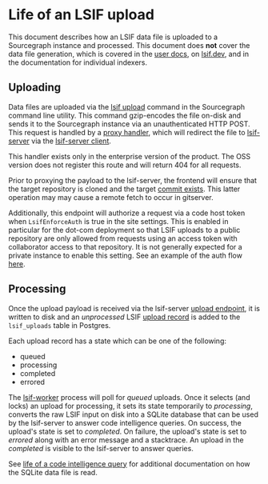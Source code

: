 # Life of an LSIF upload

This document describes how an LSIF data file is uploaded to a Sourcegraph instance and processed. This document does **not** cover the data file generation, which is covered in the [user docs](https://docs.sourcegraph.com/user/code_intelligence/lsif), on [lsif.dev](https://lsif.dev), and in the documentation for individual indexers.

## Uploading

Data files are uploaded via the [lsif upload](https://sourcegraph.com/github.com/sourcegraph/src-cli/-/blob/cmd/src/lsif_upload.go) command in the Sourcegraph command line utility. This command gzip-encodes the file on-disk and sends it to the Sourcegraph instance via an unauthenticated HTTP POST. This request is handled by a [proxy handler](https://sourcegraph.com/search?q=repo:%5Egithub%5C.com/sourcegraph/sourcegraph%24+%22func+uploadProxyHandler%28%22), which will redirect the file to [lsif-server](https://sourcegraph.com/github.com/sourcegraph/sourcegraph/-/tree/lsif) via the [lsif-server client](https://sourcegraph.com/search?q=repo:%5Egithub%5C.com/sourcegraph/sourcegraph%24+%22%29+Upload%28%22+file:lsifserver/.*.go).

This handler exists only in the enterprise version of the product. The OSS version does not register this route and will return 404 for all requests.

Prior to proxying the payload to the lsif-server, the frontend will ensure that the target repository is cloned and the target [commit exists](https://sourcegraph.com/search?q=repo:^github\.com/sourcegraph/sourcegraph%24+"%29+ResolveRev%28"). This latter operation may may cause a remote fetch to occur in gitserver.

Additionally, this endpoint will authorize a request via a code host token when `LsifEnforceAuth` is true in the site settings. This is enabled in particular for the dot-com deployment so that LSIF uploads to a public repository are only allowed from requests using an access token with collaborator access to that repository. It is not generally expected for a private instance to enable this setting. See an example of the auth flow [here](https://sourcegraph.com/search?q=repo:%5Egithub%5C.com/sourcegraph/sourcegraph%24+%22func+enforceAuthGithub%28%22).

## Processing

Once the upload payload is received via the lsif-server [upload endpoint](https://sourcegraph.com/search?q=repo:%5Egithub%5C.com/sourcegraph/sourcegraph%24+%22%27/upload%27%22+file:lsif/.*/routes/.*.ts), it is written to disk and an _unprocessed_ LSIF [upload record](https://sourcegraph.com/search?q=repo:^github\.com/sourcegraph/sourcegraph%24+"class+LsifUpload"+file:lsif/.*.ts) is added to the `lsif_uploads` table in Postgres.

Each upload record has a state which can be one of the following:

- queued
- processing
- completed
- errored

The [lsif-worker](https://sourcegraph.com/search?q=repo:%5Egithub%5C.com/sourcegraph/sourcegraph%24+%22Selected+upload+to+convert%22) process will poll for _queued_ uploads. Once it selects (and locks) an upload for processing, it sets its state temporarily to _processing_, converts the raw LSIF input on disk into a SQLite database that can be used by the lsif-server to answer code intelligence queries. On success, the upload's state is set to _completed_. On failure, the upload's state is set to _errored_ along with an error message and a stacktrace. An upload in the _completed_ is visible to the lsif-server to answer queries.

See [life of a code intelligence query](life-of-a-code-intelligence-query.md) for additional documentation on how the SQLite data file is read.
